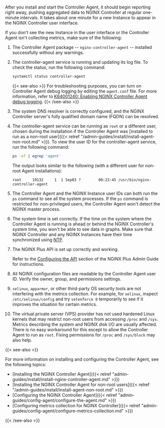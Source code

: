 After you install and start the Controller Agent, it should begin reporting right away, pushing aggregated data to NGINX Controller at regular one-minute intervals. It takes about one minute for a new Instance to appear in the NGINX Controller user interface.

If you don't see the new Instance in the user interface or the Controller Agent isn't collecting metrics, make sure of the following:

1. The Controller Agent package -- `nginx-controller-agent` -- installed successfully without any warnings.
1. The controller-agent service is running and updating its log file. To check the status, run the following command:

    ```bash
    systemctl status controller-agent
    ```

    {{< see-also >}}
For troubleshooting purposes, you can turn on Controller Agent debug logging by editing the `agent.conf` file. For more information, refer to [K64001240: Enabling NGINX Controller Agent debug logging](https://support.f5.com/csp/article/K64001240).
    {{< /see-also >}}

1. The system DNS resolver is correctly configured, and the NGINX Controller server's fully qualified domain name (FQDN) can be resolved.
1. The controller-agent service can be running as `root` or a different user, chosen during the installation if the Controller Agent was [installed to run as a non-root user]({{< relref "/admin-guides/install/install-agent-non-root.md" >}}). To view the user ID for the controller-agent service, run the following command:

    ```bash
    ps -ef | egrep 'agent'
    ```

    The output looks similar to the following (with a different user for non-root Agent installations):

    ```lang-none
    root     19132     1  1 Sep03 ?        00:23:45 /usr/bin/nginx-controller-agent
    ```

3. The Controller Agent and the NGINX Instance user IDs can both run the `ps` command to see all the system processes. If the `ps` command is restricted for non-privileged users, the Controller Agent won't detect the NGINX master process.
4. The system time is set correctly. If the time on the system where the Controller Agent is running is ahead or behind the NGINX Controller's system time, you won't be able to see data in  graphs. Make sure that NGINX Controller and any NGINX Instances have their time synchronized using [NTP](http://www.ntp.org).
5. The NGINX Plus API is set up correctly and working. 

   Refer to the [Configuring the API](https://docs.nginx.com/nginx/admin-guide/monitoring/live-activity-monitoring/#configuring-the-api) section of the NGINX Plus Admin Guide for instructions.
7. All NGINX configuration files are readable by the Controller Agent user ID. Verify the owner, group, and permissions settings.
9. `selinux`, `apparmor`, or other third-party OS security tools are not interfering with the metrics collection. For example, for `selinux`, inspect  `/etc/selinux/config` and try `setenforce 0` temporarily to see if it improves the situation for certain metrics.
10. The virtual private server (VPS) provider has not used hardened Linux kernels that may restrict non-root users from accessing `/proc` and `/sys`. Metrics describing the system and NGINX disk I/O are usually affected. There is no easy workaround for this except to allow the Controller Agent to run as `root`. Fixing permissions for `/proc` and `/sys/block` may also help.

{{< see-also >}}

For more information on installing and configuring the Controller Agent, see the following topics:

- [Installing the NGINX Controller Agent]({{< relref "admin-guides/install/install-nginx-controller-agent.md" >}})
- [Installing the NGINX Controller Agent for non-root users]({{< relref "/admin-guides/install/install-agent-non-root.md" >}})
- [Configuring the NGINX Controller Agent]({{< relref "admin-guides/config-agent/configure-the-agent.md" >}})
- [Configuring metrics collection for NGINX Controller]({{< relref "admin-guides/config-agent/configure-metrics-collection.md" >}})

{{< /see-also >}}

<!-- Do not remove. Keep this code at the bottom of the include -->
<!-- DOCS-356 -->